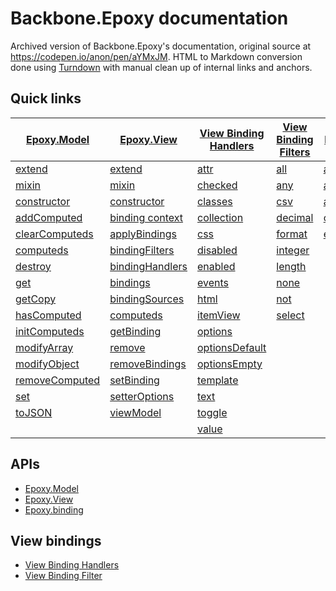 # Backbone.Epoxy documentation
Archived version of Backbone.Epoxy's documentation, original source at https://codepen.io/anon/pen/aYMxJM. HTML to Markdown conversion done using [Turndown](http://domchristie.github.io/turndown/) with manual clean up of internal links and anchors.

## Quick links

| [Epoxy.Model](./epoxy-model.md)                   | [Epoxy.View](./epoxy-view.md)                         | [View Binding Handlers](./view-binding-handlers)          | [View Binding Filters](./view-binding-filters.md) | [Epoxy.binding](./epoxy-binding.md)               |
|-------------------------------------------------- |------------------------------------------------------ |---------------------------------------------------------- |-------------------------------------------------- |-------------------------------------------------- |
| [extend](./epoxy-model.md#extend)                 | [extend](./epoxy-view.md#extend)                      | [attr](./view-binding-handlers#attr)                      | [all](./view-binding-filters.md#all)              | [addFilter](./epoxy-binding.md#addfilter)         |
| [mixin](./epoxy-model.md#mixin)                   | [mixin](./epoxy-view.md#mixin)                        | [checked](./view-binding-handlers#checked)                | [any](./view-binding-filters.md#any)              | [addHandler](./epoxy-binding.md#addhandler)       |
| [constructor](./epoxy-model.md#constructor)       | [constructor](./epoxy-view.md#constructor)            | [classes](./view-binding-handlers#classes)                | [csv](./view-binding-filters.md#csv)              | [allowedParams](./epoxy-binding.md#allowedparams) |
| [addComputed](./epoxy-model.md#addcomputed)       | [binding context](./epoxy-view.md#binding-context)    | [collection](./view-binding-handlers#collection)          | [decimal](./view-binding-filters.md#decimal)      | [config](./epoxy-binding.md#config)               |
| [clearComputeds](./epoxy-model.md#clearcomputeds) | [applyBindings](./epoxy-view.md#applybindings)        | [css](./view-binding-handlers#css)                        | [format](./view-binding-filters.md#format)        | [emptyCache](./epoxy-binding.md#emptycache)       |
| [computeds](./epoxy-model.md#computeds)           | [bindingFilters](./epoxy-view.md#bindingfilters)      | [disabled](./view-binding-handlers#disabled)              | [integer](./view-binding-filters.md#integer)      |                                                   |
| [destroy](./epoxy-model.md#destroy)               | [bindingHandlers](./epoxy-view.md#bindinghandlers)    | [enabled](./view-binding-handlers#enabled)                | [length](./view-binding-filters.md#length)        |                                                   |
| [get](./epoxy-model.md#get)                       | [bindings](./epoxy-view.md#bindings)                  | [events](./view-binding-handlers#events)                  | [none](./view-binding-filters.md#none)            |                                                   |
| [getCopy](./epoxy-model.md#getcopy)               | [bindingSources](./epoxy-view.md#bindingsources)      | [html](./view-binding-handlers#html)                      | [not](./view-binding-filters.md#not)              |                                                   |
| [hasComputed](./epoxy-model.md#hascomputed)       | [computeds](./epoxy-view.md#computeds)                | [itemView](./view-binding-handlers#itemview)              | [select](./view-binding-filters.md#select)        |                                                   |
| [initComputeds](./epoxy-model.md#initcomputeds)   | [getBinding](./epoxy-view.md#getbinding)              | [options](./view-binding-handlers#options)                |                                                   |                                                   |
| [modifyArray](./epoxy-model.md#modifyarray)       | [remove](./epoxy-view.md#remove)                      | [optionsDefault](./view-binding-handlers#optionsdefault)  |                                                   |                                                   |
| [modifyObject](./epoxy-model.md#modifyobject)     | [removeBindings](./epoxy-view.md#removebindings)      | [optionsEmpty](./view-binding-handlers#optionsempty)      |                                                   |                                                   |
| [removeComputed](./epoxy-model.md#removecomputed) | [setBinding](./epoxy-view.md#setbinding)              | [template](./view-binding-handlers#template)              |                                                   |                                                   |
| [set](./epoxy-model.md#set)                       | [setterOptions](./epoxy-view.md#setteroptions)        | [text](./view-binding-handlers#text)                      |                                                   |                                                   |
| [toJSON](./epoxy-model.md#tojson)                 | [viewModel](./epoxy-view.md#viewmodel)                | [toggle](./view-binding-handlers#toggle)                  |                                                   |                                                   |
|                                                   |                                                       | [value](./view-binding-handlers#value)                    |                                                   |                                                   |

## APIs

- [Epoxy.Model](./epoxy-model.md)
- [Epoxy.View](./epoxy-view.md)
- [Epoxy.binding](./epoxy-binding.md)

## View bindings

- [View Binding Handlers](./view-binding-handlers)
- [View Binding Filter](./view-binding-filters.md)